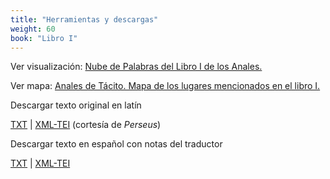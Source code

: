 ```yaml
---
title: "Herramientas y descargas"
weight: 60
book: "Libro I"
---
```

Ver visualización: [Nube de Palabras del Libro I de los Anales.](https://corpusabierto.com/visualizaciones/anales-de-tacito/)

Ver mapa: [Anales de Tácito. Mapa de los lugares mencionados en el libro I.](https://corpusabierto.com/mapas/anales-de-tacito/)

Descargar texto original en latín

<a href="/libros/anales-de-tacito/formatos/lib-i/txt/libro-i-latin.txt" target="_blank">TXT</a> | <a href="/libros/anales-de-tacito/formatos/lib-i/xml-tei/anales-liber-i.xml" target="_blank">XML-TEI</a> (cortesía de <em>Perseus</em>)

Descargar texto en español con notas del traductor

<a href="/libros/anales-de-tacito/formatos/lib-i/txt/lib-i-es-texto-y-notas.txt" target="_blank">TXT</a> | <a href="#" target="_blank">XML-TEI </a>